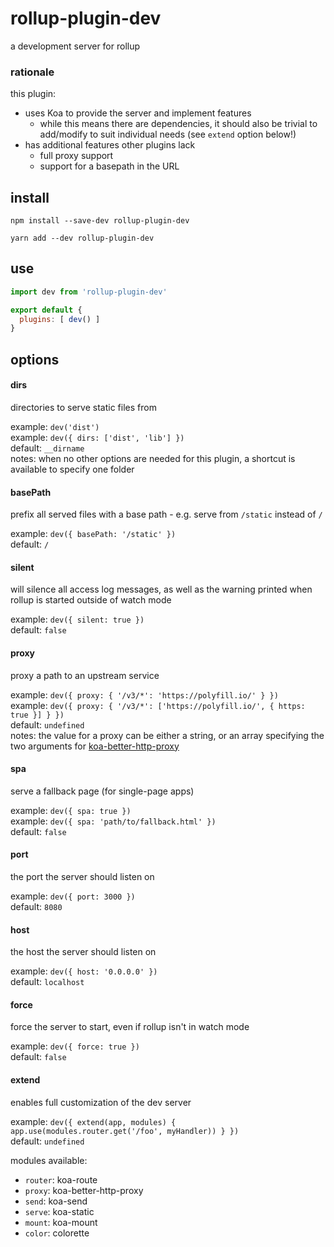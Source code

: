 # rollup-plugin-dev

a development server for rollup

### rationale

this plugin:
- uses Koa to provide the server and implement features
  - while this means there are dependencies, it should also be trivial to add/modify to suit individual needs (see `extend` option below!)
- has additional features other plugins lack
  - full proxy support
  - support for a basepath in the URL

## install

```console
npm install --save-dev rollup-plugin-dev
```

```console
yarn add --dev rollup-plugin-dev
```

## use

```js
import dev from 'rollup-plugin-dev'

export default {
  plugins: [ dev() ]
}
```

## options

#### dirs

directories to serve static files from

example: `dev('dist')`<br>
example: `dev({ dirs: ['dist', 'lib'] })`<br>
default: `__dirname`<br>
notes: when no other options are needed for this plugin, a shortcut is available to specify one folder

#### basePath

prefix all served files with a base path - e.g. serve from `/static` instead of `/`

example: `dev({ basePath: '/static' })`<br>
default: `/`

#### silent

will silence all access log messages, as well as the warning printed when rollup is started outside of watch mode

example: `dev({ silent: true })`<br>
default: `false`

#### proxy

proxy a path to an upstream service

example: `dev({ proxy: { '/v3/*': 'https://polyfill.io/' } })`<br>
example: `dev({ proxy: { '/v3/*': ['https://polyfill.io/', { https: true }] } })`<br>
default: `undefined`<br>
notes: the value for a proxy can be either a string, or an array specifying the two arguments for [koa-better-http-proxy](https://github.com/nsimmons/koa-better-http-proxy#usage)

#### spa

serve a fallback page (for single-page apps)

example: `dev({ spa: true })`<br>
example: `dev({ spa: 'path/to/fallback.html' })`<br>
default: `false`

#### port

the port the server should listen on

example: `dev({ port: 3000 })`<br>
default: `8080`

#### host

the host the server should listen on

example: `dev({ host: '0.0.0.0' })`<br>
default: `localhost`

#### force

force the server to start, even if rollup isn't in watch mode

example: `dev({ force: true })`<br>
default: `false`

#### extend

enables full customization of the dev server

example: `dev({ extend(app, modules) { app.use(modules.router.get('/foo', myHandler)) } })`<br>
default: `undefined`

modules available:
- `router`: koa-route
- `proxy`: koa-better-http-proxy
- `send`: koa-send
- `serve`: koa-static
- `mount`: koa-mount
- `color`: colorette
